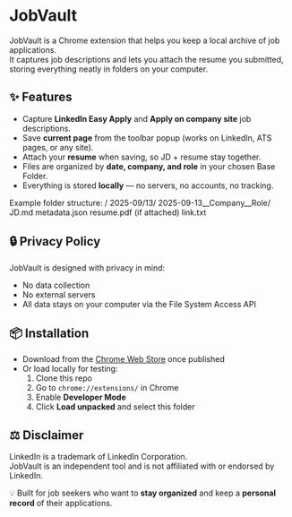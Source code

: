 # JobVault

JobVault is a Chrome extension that helps you keep a local archive of job applications.  
It captures job descriptions and lets you attach the resume you submitted, storing everything neatly in folders on your computer.

## ✨ Features
- Capture **LinkedIn Easy Apply** and **Apply on company site** job descriptions.
- Save **current page** from the toolbar popup (works on LinkedIn, ATS pages, or any site).
- Attach your **resume** when saving, so JD + resume stay together.
- Files are organized by **date, company, and role** in your chosen Base Folder.
- Everything is stored **locally** — no servers, no accounts, no tracking.

Example folder structure:
<BaseFolder>/
  2025-09/13/
    2025-09-13__Company__Role/
      JD.md
      metadata.json
      resume.pdf   (if attached)
      link.txt


## 🔒 Privacy Policy
JobVault is designed with privacy in mind:

- No data collection  
- No external servers  
- All data stays on your computer via the File System Access API  

## 📦 Installation
- Download from the [Chrome Web Store](https://chrome.google.com/webstore/) once published  
- Or load locally for testing:  
  1. Clone this repo  
  2. Go to `chrome://extensions/` in Chrome  
  3. Enable **Developer Mode**  
  4. Click **Load unpacked** and select this folder  

## ⚖️ Disclaimer
LinkedIn is a trademark of LinkedIn Corporation.  
JobVault is an independent tool and is not affiliated with or endorsed by LinkedIn.

💡 Built for job seekers who want to **stay organized** and keep a **personal record** of their applications.

